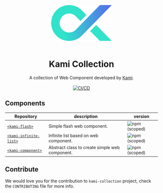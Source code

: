 <div align="center">
  <img src="./.github/logo.png" width="200" />
  <br/><br/>
  
  # Kami Collection
  
  A collection of Web Component developed by [Kami](https://www.kamiapp.fr/en).
  <br/><br/>
 [![CI/CD](https://github.com/Kamiapp-fr/kami-collection/actions/workflows/main.yml/badge.svg)](https://github.com/Kamiapp-fr/kami-collection/actions/workflows/main.yml)
</div>



## Components

| Repository                                           |  description                             | version  |
|----------------------------------------------------- |------------------------------------------|----------|
| [``<kami-flash>``](./packages/flash/)                |   Simple flash web component.            | ![npm (scoped)](https://img.shields.io/npm/v/@kamiapp/flash)    |                           
| [``<kami-infinite-list>``](./packages/infinite-list/)|   Infinite list based on web component.          | ![npm (scoped)](https://img.shields.io/npm/v/@kamiapp/infinite-list)    |     
| [``<kami-component>``](./packages/component/)|   Abstract class to create simple web component.         | ![npm (scoped)](https://img.shields.io/npm/v/@kamiapp/component) |    

## Contribute

We would love you for the contribution to ``kami-collection`` project, check the ``CONTRIBUTING`` file for more info.